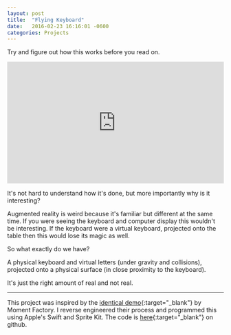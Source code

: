 ```yaml
---
layout: post
title:  "Flying Keyboard"
date:   2016-02-23 16:16:01 -0600
categories: Projects
---
```


Try and figure out how this works before you read on.

<style>.embed-container { position: relative; padding-bottom: 56.25%; height: 0; overflow: hidden; max-width: 100%; } .embed-container iframe, .embed-container object, .embed-container embed { position: absolute; top: 0; left: 0; width: 100%; height: 100%; }</style><div class='embed-container'><iframe src='https://www.youtube.com/embed/gvE4XgJ3HWY' frameborder='0' allowfullscreen></iframe></div>

It's not hard to understand how it's done, but more importantly why is it interesting?

Augmented reality is weird because it's familiar but different at the same time. If you were seeing the keyboard and computer display this wouldn't be interesting. If the keyboard were a virtual keyboard, projected onto the table then this would lose its magic as well.

So what exactly do we have?

A physical keyboard and virtual letters (under gravity and collisions), projected onto a physical surface (in close proximity to the keyboard).

It's just the right amount of real and not real.

---
This project was inspired by the [identical demo](https://twitter.com/moment_factory/status/666625677165113344){:target="_blank"} by Moment Factory. I reverse engineered their process and programmed this using Apple's Swift and Sprite Kit. The code is [here](https://github.com/KayhanQ/FlyingKeyboard){:target="_blank"} on github.